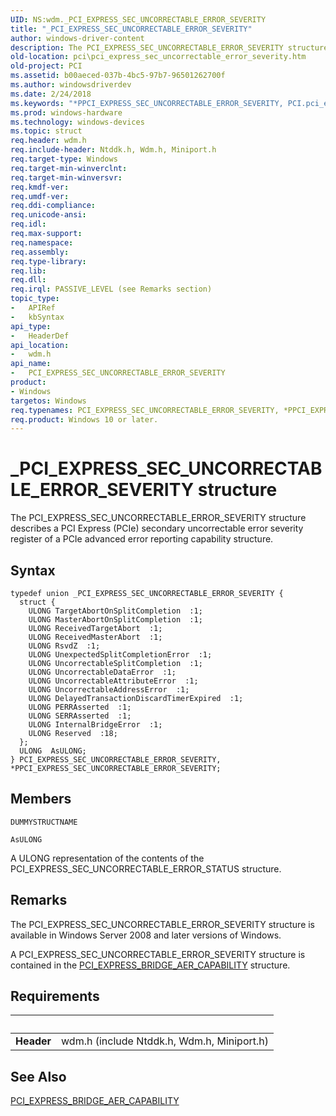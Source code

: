 ```yaml
---
UID: NS:wdm._PCI_EXPRESS_SEC_UNCORRECTABLE_ERROR_SEVERITY
title: "_PCI_EXPRESS_SEC_UNCORRECTABLE_ERROR_SEVERITY"
author: windows-driver-content
description: The PCI_EXPRESS_SEC_UNCORRECTABLE_ERROR_SEVERITY structure describes a PCI Express (PCIe) secondary uncorrectable error severity register of a PCIe advanced error reporting capability structure.
old-location: pci\pci_express_sec_uncorrectable_error_severity.htm
old-project: PCI
ms.assetid: b00aeced-037b-4bc5-97b7-96501262700f
ms.author: windowsdriverdev
ms.date: 2/24/2018
ms.keywords: "*PPCI_EXPRESS_SEC_UNCORRECTABLE_ERROR_SEVERITY, PCI.pci_express_sec_uncorrectable_error_severity, PCI_EXPRESS_SEC_UNCORRECTABLE_ERROR_SEVERITY, PCI_EXPRESS_SEC_UNCORRECTABLE_ERROR_SEVERITY union [Buses], PPCI_EXPRESS_SEC_UNCORRECTABLE_ERROR_SEVERITY, PPCI_EXPRESS_SEC_UNCORRECTABLE_ERROR_SEVERITY union pointer [Buses], _PCI_EXPRESS_SEC_UNCORRECTABLE_ERROR_SEVERITY, pci_struct_94eb07f5-9b90-414b-a331-075c61f507a4.xml, wdm/PCI_EXPRESS_SEC_UNCORRECTABLE_ERROR_SEVERITY, wdm/PPCI_EXPRESS_SEC_UNCORRECTABLE_ERROR_SEVERITY"
ms.prod: windows-hardware
ms.technology: windows-devices
ms.topic: struct
req.header: wdm.h
req.include-header: Ntddk.h, Wdm.h, Miniport.h
req.target-type: Windows
req.target-min-winverclnt: 
req.target-min-winversvr: 
req.kmdf-ver: 
req.umdf-ver: 
req.ddi-compliance: 
req.unicode-ansi: 
req.idl: 
req.max-support: 
req.namespace: 
req.assembly: 
req.type-library: 
req.lib: 
req.dll: 
req.irql: PASSIVE_LEVEL (see Remarks section)
topic_type:
-	APIRef
-	kbSyntax
api_type:
-	HeaderDef
api_location:
-	wdm.h
api_name:
-	PCI_EXPRESS_SEC_UNCORRECTABLE_ERROR_SEVERITY
product:
- Windows
targetos: Windows
req.typenames: PCI_EXPRESS_SEC_UNCORRECTABLE_ERROR_SEVERITY, *PPCI_EXPRESS_SEC_UNCORRECTABLE_ERROR_SEVERITY
req.product: Windows 10 or later.
---
```


# _PCI_EXPRESS_SEC_UNCORRECTABLE_ERROR_SEVERITY structure
The PCI_EXPRESS_SEC_UNCORRECTABLE_ERROR_SEVERITY structure describes a PCI Express (PCIe) secondary uncorrectable error severity register of a PCIe advanced error reporting capability structure.

## Syntax
````
typedef union _PCI_EXPRESS_SEC_UNCORRECTABLE_ERROR_SEVERITY {
  struct {
    ULONG TargetAbortOnSplitCompletion  :1;
    ULONG MasterAbortOnSplitCompletion  :1;
    ULONG ReceivedTargetAbort  :1;
    ULONG ReceivedMasterAbort  :1;
    ULONG RsvdZ  :1;
    ULONG UnexpectedSplitCompletionError  :1;
    ULONG UncorrectableSplitCompletion  :1;
    ULONG UncorrectableDataError  :1;
    ULONG UncorrectableAttributeError  :1;
    ULONG UncorrectableAddressError  :1;
    ULONG DelayedTransactionDiscardTimerExpired  :1;
    ULONG PERRAsserted  :1;
    ULONG SERRAsserted  :1;
    ULONG InternalBridgeError  :1;
    ULONG Reserved  :18;
  };
  ULONG  AsULONG;
} PCI_EXPRESS_SEC_UNCORRECTABLE_ERROR_SEVERITY, *PPCI_EXPRESS_SEC_UNCORRECTABLE_ERROR_SEVERITY;
````

## Members


`DUMMYSTRUCTNAME`



`AsULONG`

A ULONG representation of the contents of the PCI_EXPRESS_SEC_UNCORRECTABLE_ERROR_STATUS structure.

## Remarks
The PCI_EXPRESS_SEC_UNCORRECTABLE_ERROR_SEVERITY structure is available in Windows Server 2008 and later versions of Windows.

A PCI_EXPRESS_SEC_UNCORRECTABLE_ERROR_SEVERITY structure is contained in the <a href="https://msdn.microsoft.com/library/windows/hardware/ff537458">PCI_EXPRESS_BRIDGE_AER_CAPABILITY</a> structure.

## Requirements
| &nbsp; | &nbsp; |
| ---- |:---- |
| **Header** | wdm.h (include Ntddk.h, Wdm.h, Miniport.h) |

## See Also

<a href="https://msdn.microsoft.com/library/windows/hardware/ff537458">PCI_EXPRESS_BRIDGE_AER_CAPABILITY</a>